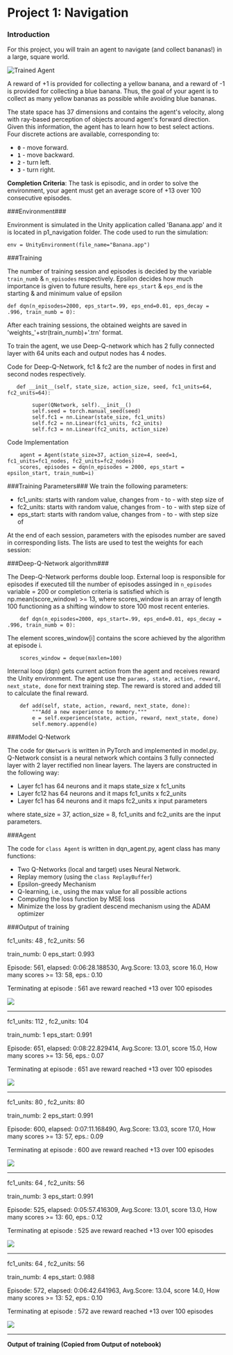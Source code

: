 [//]: # (Image References)

[image1]: https://user-images.githubusercontent.com/10624937/42135619-d90f2f28-7d12-11e8-8823-82b970a54d7e.gif "Trained Agent"

# Project 1: Navigation

### Introduction

For this project, you will train an agent to navigate (and collect bananas!) in a large, square world.  

![Trained Agent][image1]

A reward of +1 is provided for collecting a yellow banana, and a reward of -1 is provided for collecting a blue banana.  Thus, the goal of your agent is to collect as many yellow bananas as possible while avoiding blue bananas.  

The state space has 37 dimensions and contains the agent's velocity, along with ray-based perception of objects around agent's forward direction.  Given this information, the agent has to learn how to best select actions.  Four discrete actions are available, corresponding to:
- **`0`** - move forward.
- **`1`** - move backward.
- **`2`** - turn left.
- **`3`** - turn right.

**Completion Criteria**: The task is episodic, and in order to solve the environment, your agent must get an average score of +13 over 100 consecutive episodes.

###Environment###

Environment is simulated in the Unity application called 'Banana.app' and it is located in p1_navigation folder. The code used to run the simulation:
```
env = UnityEnvironment(file_name="Banana.app")
```

###Training 

The number of training session and episodes is decided by the variable `train_numb` & `n_episodes` respectively. Epsilon decides how much importance is given to future results, here `eps_start` & `eps_end` is the starting & and minimum value of epsilon
```
def dqn(n_episodes=2000, eps_start=.99, eps_end=0.01, eps_decay = .996, train_numb = 0):
```

After each training sessions, the obtained weights are saved in 'weights_'+str(train_numb)+'.trn' format.

To train the agent, we use Deep-Q-network which has 2 fully connected layer with 64 units each and output nodes has 4 nodes. 

Code for Deep-Q-Network, fc1 & fc2 are the number of nodes in first and second nodes respectively.
```
   def __init__(self, state_size, action_size, seed, fc1_units=64, fc2_units=64):

        super(QNetwork, self).__init__()
        self.seed = torch.manual_seed(seed)
        self.fc1 = nn.Linear(state_size, fc1_units)
        self.fc2 = nn.Linear(fc1_units, fc2_units)
        self.fc3 = nn.Linear(fc2_units, action_size)
```
Code Implementation
```
    agent = Agent(state_size=37, action_size=4, seed=1, fc1_units=fc1_nodes, fc2_units=fc2_nodes)
    scores, episodes = dqn(n_episodes = 2000, eps_start = epsilon_start, train_numb=i) 
```

###Training Parameters###
We train the following parameters:

- fc1_units: starts with random value, changes from - to - with step size of 
- fc2_units: starts with random value, changes from - to - with step size of 
- eps_start: starts with random value, changes from - to - with step size of  

At the end of each session, parameters with the episodes number are saved in corresponding lists. The lists are used to test the weights for each session:

###Deep-Q-Network algorithm###

The Deep-Q-Network performs double loop. External loop is responsible for episodes if executed till the number of episodes assinged in `n_episodes` variable = 200 or completion criteria is satisfied which is np.mean(score_window) >= 13, where scores_window is an array of length 100 functioning as a shifting window to store 100 most recent enteries.
```
    def dqn(n_episodes=2000, eps_start=.99, eps_end=0.01, eps_decay = .996, train_numb = 0):
```
The element scores_window[i] contains the score achieved by the algorithm at episode i.
```
    scores_window = deque(maxlen=100)   
```
Internal loop (dqn) gets current action from the agent and receives reward the Unity environment. The agent use the `params, state, action, reward, next_state, done` for next training step. The reward is stored and added till to calculate the final reward.
```
    def add(self, state, action, reward, next_state, done):
        """Add a new experience to memory."""
        e = self.experience(state, action, reward, next_state, done)
        self.memory.append(e)
```

###Model Q-Network

The code for `QNetwork` is written in PyTorch and implemented in model.py. Q-Network consist is a neural network which contains 3 fully connected layer with 2 layer rectified non linear layers.
The layers are constructed in the following way:

- Layer fc1 has 64 neurons and it maps state_size x fc1_units
- Layer fc12 has 64 neurons and it maps fc1_units x fc2_units
- Layer fc1 has 64 neurons and it maps fc2_units x input parameters

where state_size = 37, action_size = 8, fc1_units and fc2_units are the input parameters.

###Agent

The code for `class Agent` is written in dqn_agent.py, agent class has many functions:

- Two Q-Networks (local and target) uses Neural Network.
- Replay memory (using the `class ReplayBuffer`)
- Epsilon-greedy Mechanism
- Q-learning, i.e., using the max value for all possible actions
- Computing the loss function by MSE loss
- Minimize the loss by gradient descend mechanism using the ADAM optimizer

###Output of training

fc1_units:  48 , fc2_units:  56

train_numb:  0 eps_start:  0.993

Episode: 561, elapsed: 0:06:28.188530, Avg.Score: 13.03,  score 16.0, How many scores >= 13: 58, eps.: 0.10

 Terminating at episode : 561 ave reward reached +13 over 100 episodes

![](0.png)
********************************************************

fc1_units:  112 , fc2_units:  104

train_numb:  1 eps_start:  0.991

Episode: 651, elapsed: 0:08:22.829414, Avg.Score: 13.01,  score 15.0, How many scores >= 13: 56, eps.: 0.07

 Terminating at episode : 651 ave reward reached +13 over 100 episodes

![](1.png)
********************************************************

fc1_units:  80 , fc2_units:  80

train_numb:  2 eps_start:  0.991

Episode: 600, elapsed: 0:07:11.168490, Avg.Score: 13.03,  score 17.0, How many scores >= 13: 57, eps.: 0.09

 Terminating at episode : 600 ave reward reached +13 over 100 episodes

![](2.png)
********************************************************

fc1_units:  64 , fc2_units:  56

train_numb:  3 eps_start:  0.991

Episode: 525, elapsed: 0:05:57.416309, Avg.Score: 13.01,  score 13.0, How many scores >= 13: 60, eps.: 0.12

 Terminating at episode : 525 ave reward reached +13 over 100 episodes

![](3.png)
********************************************************

fc1_units:  64 , fc2_units:  56

train_numb:  4 eps_start:  0.988

Episode: 572, elapsed: 0:06:42.641963, Avg.Score: 13.04,  score 14.0, How many scores >= 13: 52, eps.: 0.10

 Terminating at episode : 572 ave reward reached +13 over 100 episodes
 

![](4.png)
********************************************************


**Output of training (Copied from Output of notebook)**



